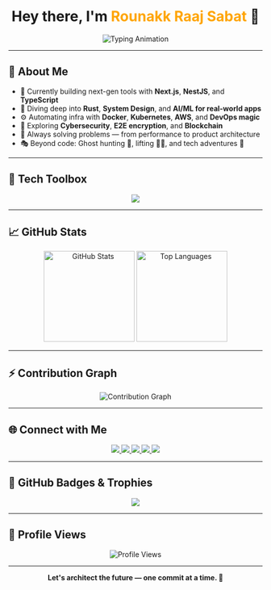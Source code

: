 <!-- GitHub README for Rounakk Raaj Sabat -->

<h1 align="center">
  Hey there, I'm <span style="color:#FFA500;">Rounakk Raaj Sabat</span> 👋
</h1>

<p align="center">
  <img src="https://readme-typing-svg.demolab.com?font=Fira+Code&weight=500&size=24&pause=1000&color=FFA500&center=true&vCenter=true&width=1000&lines=🚀+Full+Stack+Developer+%7C+System+Designer+%7C+Problem+Solver;⚡+Rustacean+%7C+Cloud+Native+%7C+Low+Latency+Builder;🧠+GenAI+%7C+Cybersecurity+%7C+Blockchain+Explorer" alt="Typing Animation" />
</p>

---

## 🚀 About Me

- 🔭 Currently building next-gen tools with **Next.js**, **NestJS**, and **TypeScript**
- 🧠 Diving deep into **Rust**, **System Design**, and **AI/ML for real-world apps**
- ⚙️ Automating infra with **Docker**, **Kubernetes**, **AWS**, and **DevOps magic**
- 🔐 Exploring **Cybersecurity**, **E2E encryption**, and **Blockchain**
- 🎯 Always solving problems — from performance to product architecture
- 🎭 Beyond code: Ghost hunting 👻, lifting 🏋️‍♂️, and tech adventures 🚀

---

## 🧰 Tech Toolbox

<div align="center">
  <img src="https://skillicons.dev/icons?i=nextjs,nestjs,react,ts,js,java,c,rust,express,postgres,mongodb,docker,kubernetes,aws,linux,git,github,vscode" />
</div>

---

## 📈 GitHub Stats

<div align="center">
  <img height="180px" src="https://github-readme-stats.vercel.app/api?username=rounakkraaj-1744&show_icons=true&theme=tokyonight&hide_border=true&count_private=true" alt="GitHub Stats" />
  <img height="180px" src="https://github-readme-stats.vercel.app/api/top-langs/?username=rounakkraaj-1744&layout=compact&theme=tokyonight&hide_border=true" alt="Top Languages" />
</div>

---

## ⚡ Contribution Graph

<div align="center">
  <img src="https://github-readme-activity-graph.vercel.app/graph?username=rounakkraaj-1744&theme=tokyo-night&area=true&hide_border=true" alt="Contribution Graph" />
</div>

---

## 🌐 Connect with Me

<div align="center">
  <a href="https://linkedin.com/in/rounakk-raaj-745rrs" target="_blank">
    <img src="https://img.shields.io/badge/LinkedIn-%230077B5.svg?style=for-the-badge&logo=linkedin&logoColor=white" />
  </a>
  <a href="https://twitter.com/rounakk_745" target="_blank">
    <img src="https://img.shields.io/badge/Twitter-%231DA1F2.svg?style=for-the-badge&logo=twitter&logoColor=white" />
  </a>
  <a href="https://www.fiverr.com/rounakk_raaj" target="_blank">
    <img src="https://img.shields.io/badge/Fiverr-%2300B22D.svg?style=for-the-badge&logo=fiverr&logoColor=white" />
  </a>
  <a href="mailto:hi@rounakk.in" target="_blank">
    <img src="https://img.shields.io/badge/Email-%23D14836.svg?style=for-the-badge&logo=gmail&logoColor=white" />
  </a>
  <a href="https://freelance.rounakk.in" target="_blank">
    <img src="https://img.shields.io/badge/Portfolio-%23000000.svg?style=for-the-badge&logo=github&logoColor=white" />
  </a>
</div>

---

## 🧠 GitHub Badges & Trophies

<div align="center">
  <img src="https://github-profile-trophy.vercel.app/?username=rounakkraaj-1744&theme=tokyonight&no-frame=true&row=1&column=7" />
</div>

---

## 👀 Profile Views

<div align="center">
  <img src="https://komarev.com/ghpvc/?username=rounakkraaj-1744&style=flat-square&color=blueviolet" alt="Profile Views" />
</div>

---

<p align="center">
  <b>Let's architect the future — one commit at a time. 🚀</b>
</p>
